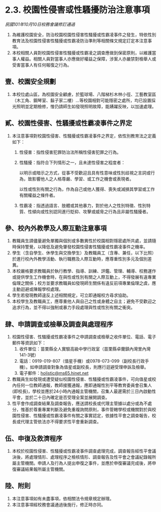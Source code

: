 # 2.3. 校園性侵害或性騷擾防治注意事項

_民國101年10月10日校務會議修訂通過_

1. 為維護校園安全，防治校園校園性侵害性騷擾或性霸凌事件之發生，特依性別教育法及校園性侵害性騷擾或性霸凌防治準則等相關條文規定訂定本注意事項。
2. 本校相關人員對校園性侵害性騷擾或性霸凌之調查應做到保密原則，以維護當事人權益。相關人員對當事人亦應做好權益之保障，涉案人亦嚴禁對檢舉人或受害當事人有任何報復之行為。

## 壹、校園安全規劃

1. 本校位處山區，為校園安全顧慮，於籃球場、八階梯杉木林小徑、工藝教室區（木工角、鋼琴室、鬍子家二樓）…等校園相對可能隱密之處所，均已設置採光照明並定期檢修，惟仍請師生如發現照明故障，能踴躍反映，以加速處理。

## 貳、校園性侵害、性騷擾或性霸凌事件之界定

1. 本注意事項對校園性侵害、性騷擾或性霸凌事件之界定，依性別教育法之定義如下：
   1. 性侵害：指性侵害犯罪防治法所稱性侵害犯罪之行為。
   2. 性騷擾：指符合下列情形之一，且未達性侵害之程度者：

      以明示或暗示之方式，從事不受歡迎且具有性意味或性別歧視之言詞或行為，致影響他人之人格尊嚴、學習、或工作之機會或表現者。

      以性或性別有關之行為，作為自己或他人獲得、喪失或減損其學習或工作有關權益之條件者。

   3. 性霸凌：指透過語言、肢體或其他暴力，對於他人之性別特徵、性別特質、性傾向或性別認同進行貶抑、攻擊或威脅之行為且非屬性騷擾者。

## 參、校內外教學及人際互動注意事項

1. 教職員生請儘量避免單獨與個別或多數異性於校園相對隱密處所共處，並請隨時保持警覺，以降低及避免肇發校園性侵害性騷擾或性霸凌事件之機率。
2. 學生（含自學生、休學生與交換學生）及教職員工（含專、兼任，以下比照）於進行校內外教學活動、執行職務及人際互動時，應尊重性別多元及個別差異。
3. 本校嚴格要求教職員於執行教學、指導、訓練、評鑑、管理、輔導、校務運作或提供學生工作機會時，在與性或性別有關之人際互動上，不得發展有違專業倫理之關係；校方並要求教職員如發現師生關係有違反前項專業倫理之虞，應主動迴避或陳報學校處理。
4. 學生若發現教師違反上述相關規定，可立即通報校方尋求協助。
5. 本校學生及教職員工，應尊重他人與自己之性或身體之自主；避免不受歡迎之追求行為，並不得以強制或暴力手段處理與性或性別有關之衝突。

## 肆、申請調查或檢舉及調查與處理程序

1. 校園性侵害、性騷擾或性霸凌事件之申請調查或檢舉之收件單位、電話、電子郵件等資訊如下：
   1. 收件單位：苗栗縣全人實驗高級中學行政室（苗栗縣卓蘭鎮內灣里內灣141-3號）
   2. 電話：0919-019-807（值星手機）或0978-073-099（副校長行政手機）。如申請調查對象為值星或副校長，則應行迴避受理申訴及檢舉。
   3. 電子郵件：holistic@ms65.hinet.net
2. 教職員生如發現或遭受疑似校園性侵害、性騷擾或性霸凌事件，可向值星或校內任何一位教師通報，教師接獲通報，應即通報性別平等教育委員會召集人\(即校長\)，學校並應於24小時內通報主管機關，召集人最遲需於三日內啟動性平會，並於二十日內確定是否受理全案並展開調查。
3. 性平會作成調查結果及調查報告，應送請校長或代理主管據以處分或為不處分，惟基於尊重專業判斷及避免重複詢問原則，事件管轄學校或機關對於與校園性侵害、性騷擾或性霸凌事件有關之事實認定，依據性平會之調查報告，校長或代理主管依法亦不得要求性平會重新調查。

## 伍、申復及救濟程序

1. 本校於校園性侵害、性騷擾或性霸凌事件調查處理完成，調查報告經性平會議決後，將處理情形、處理程序之檢核情形、調查報告及性平會之會議紀錄報所屬主管機關。申請人及行為人提出申復之事件，並應於申復審議完成後，將申復審議結果報所屬主管機關。

## 陸、附則

1. 本注意事項如有未盡事項，依相關法令規章規定辦理。
2. 本注意事項經校務會議通過後施行，修正時亦同。

